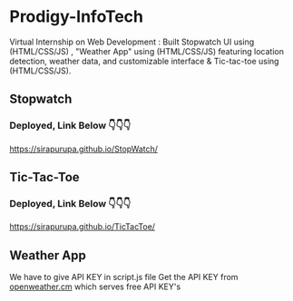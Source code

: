 # Prodigy-InfoTech 

 Virtual Internship on Web Development : Built Stopwatch UI using (HTML/CSS/JS) , 
 "Weather App" using (HTML/CSS/JS) featuring location detection, weather data, and 
 customizable interface & Tic-tac-toe using (HTML/CSS/JS).

## Stopwatch

### Deployed, Link Below 👇👇👇
https://sirapurupa.github.io/StopWatch/



## Tic-Tac-Toe

### Deployed, Link Below 👇👇👇
https://sirapurupa.github.io/TicTacToe/



## Weather App

We have to give API KEY in script.js file 
Get the API KEY from [openweather.cm](https://openweathermap.org/) which serves free API KEY's
